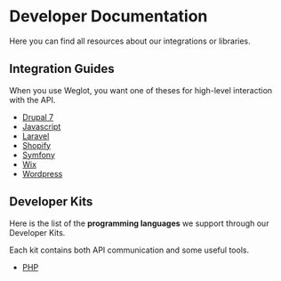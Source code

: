 # Developer Documentation

Here you can find all resources about our integrations or libraries.

## Integration Guides

When you use Weglot, you want one of theses for high-level interaction with the API.

* [Drupal 7](integration-guides/drupal.md#getting-started)
* [Javascript](integration-guides/javascript.md#getting-started)
* [Laravel](integration-guides/laravel.md#installation)
* [Shopify](integration-guides/shopify.md)
* [Symfony](integration-guides/symfony.md#installation)
* [Wix](integration-guides/wix.md#getting-started)
* [Wordpress](integration-guides/wordpress.md#getting-started)

## Developer Kits

Here is the list of the **programming languages** we support through our Developer Kits.

Each kit contains both API communication and some useful tools.

* [PHP](developer-kits/php.md#installation)

